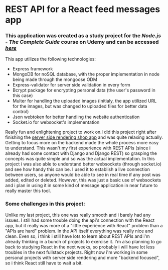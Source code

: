 # REST API for a React feed messages app

### This application was created as a study project for the *Node.js - The Complete Guide* course on Udemy and can be accessed *[here](https://restapi-messages.netlify.app)*

This app utilizes the following technologies:
  - Express framework
  - MongoDB for noSQL database, with the proper implementation in node being made through the mongoose ODM
  - Express-validator for server side validation in every form
  - Bcrypt package for encrypting personal data (the user's password in this case)
  - Multer for handling the uploaded images (initialy, the app utilized URL for the images, but was changed to uploaded files for better data control)
  - Json webtoken for better handling the website authentication
  - Socket.io for websocket's implementation

Really fun and enlightening project to work on.I did this project right after finishing the [server side rendering shop app](https://github.com/Gryygo/NodeCourse-ShopApp) and was quite relaxing actually. Getting to focus more on the backend made the whole
process more easy to understand. This wasn't my first experience with REST APIs (since i already had some contact with Django and Django REST) so grasping the concepts was quite simple and so was the actual implementation.
In this project i was also able to understand better websockets (through socket.io) and see how handy this can be. I used it to establish a live connection between users, so anyone would be able to see in real time if any post was added, edited or deleted. However, this was just a basic use of websockets and i plan 
in using it in some kind of message application in near future to really master this tool.

### Some challenges in this project:
 
Unlike my last project, this one was really smooth and i barely had any issues. I still had some trouble doing the api's connection with the React app, but it really was more of a "little experience with React" problem than a "APIs are hard" problem.
In the API itself everything was really nice and clean. Even so, i think i still have lots to learn about REST APIs and i'm already thinking in a bunch of projects to exercise it. I'm also planning to go back to studying React
in the next weeks, so probably i will have lot less troubles in the next fullstack projects. Right now i'm working in some personal projects with server side rendering and more "backend focused", so i think React still have to wait a bit.
